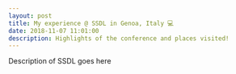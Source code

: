 ```yaml
---
layout: post
title: My experience @ SSDL in Genoa, Italy 💻
date: 2018-11-07 11:01:00
description: Highlights of the conference and places visited!
---
```


Description of SSDL goes here
